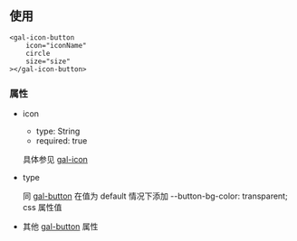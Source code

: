 ## 使用

```
<gal-icon-button
	icon="iconName"
	circle
	size="size"
></gal-icon-button>
```

### 属性

-   icon

    -   type: String
    -   required: true

    具体参见 [gal-icon](../icon/icon.md)

-   type

    同 [gal-button](../button/button.md)
    在值为 default 情况下添加 --button-bg-color: transparent; css 属性值

-   其他 [gal-button](../button/button.md) 属性
